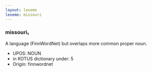 ```yaml
---
layout: lexeme
lexeme: missouri
---
```


###  missouri₁

A language (FinnWordNet) but overlaps more common proper noun.
* UPOS:  NOUN
* in KOTUS dictionary under:  5
* Origin:  finnwordnet

